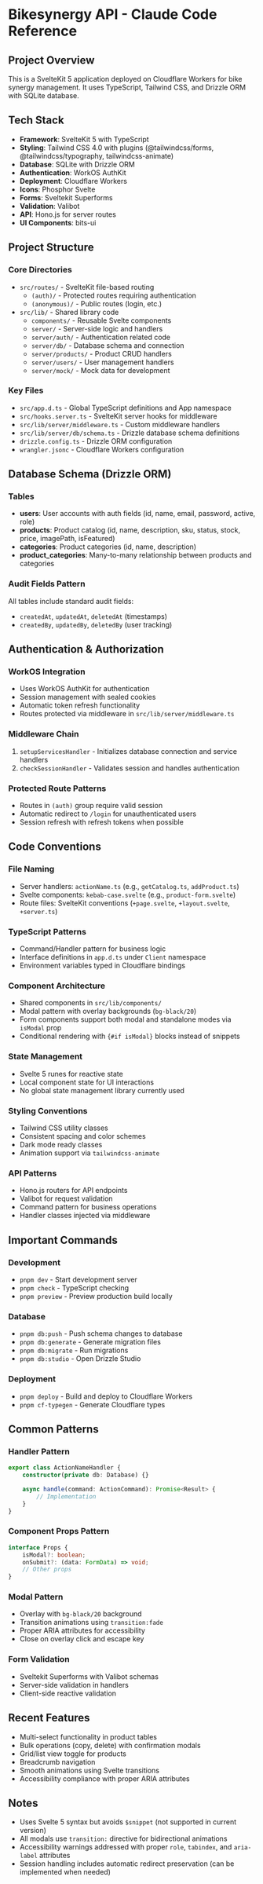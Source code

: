 # Bikesynergy API - Claude Code Reference

## Project Overview
This is a SvelteKit 5 application deployed on Cloudflare Workers for bike synergy management. It uses TypeScript, Tailwind CSS, and Drizzle ORM with SQLite database.

## Tech Stack
- **Framework**: SvelteKit 5 with TypeScript
- **Styling**: Tailwind CSS 4.0 with plugins (@tailwindcss/forms, @tailwindcss/typography, tailwindcss-animate)
- **Database**: SQLite with Drizzle ORM
- **Authentication**: WorkOS AuthKit
- **Deployment**: Cloudflare Workers
- **Icons**: Phosphor Svelte
- **Forms**: Sveltekit Superforms
- **Validation**: Valibot
- **API**: Hono.js for server routes
- **UI Components**: bits-ui

## Project Structure

### Core Directories
- `src/routes/` - SvelteKit file-based routing
  - `(auth)/` - Protected routes requiring authentication
  - `(anonymous)/` - Public routes (login, etc.)
- `src/lib/` - Shared library code
  - `components/` - Reusable Svelte components
  - `server/` - Server-side logic and handlers
  - `server/auth/` - Authentication related code
  - `server/db/` - Database schema and connection
  - `server/products/` - Product CRUD handlers
  - `server/users/` - User management handlers
  - `server/mock/` - Mock data for development

### Key Files
- `src/app.d.ts` - Global TypeScript definitions and App namespace
- `src/hooks.server.ts` - SvelteKit server hooks for middleware
- `src/lib/server/middleware.ts` - Custom middleware handlers
- `src/lib/server/db/schema.ts` - Drizzle database schema definitions
- `drizzle.config.ts` - Drizzle ORM configuration
- `wrangler.jsonc` - Cloudflare Workers configuration

## Database Schema (Drizzle ORM)

### Tables
- **users**: User accounts with auth fields (id, name, email, password, active, role)
- **products**: Product catalog (id, name, description, sku, status, stock, price, imagePath, isFeatured)
- **categories**: Product categories (id, name, description)
- **product_categories**: Many-to-many relationship between products and categories

### Audit Fields Pattern
All tables include standard audit fields:
- `createdAt`, `updatedAt`, `deletedAt` (timestamps)
- `createdBy`, `updatedBy`, `deletedBy` (user tracking)

## Authentication & Authorization

### WorkOS Integration
- Uses WorkOS AuthKit for authentication
- Session management with sealed cookies
- Automatic token refresh functionality
- Routes protected via middleware in `src/lib/server/middleware.ts`

### Middleware Chain
1. `setupServicesHandler` - Initializes database connection and service handlers
2. `checkSessionHandler` - Validates session and handles authentication

### Protected Route Patterns
- Routes in `(auth)` group require valid session
- Automatic redirect to `/login` for unauthenticated users
- Session refresh with refresh tokens when possible

## Code Conventions

### File Naming
- Server handlers: `actionName.ts` (e.g., `getCatalog.ts`, `addProduct.ts`)
- Svelte components: `kebab-case.svelte` (e.g., `product-form.svelte`)
- Route files: SvelteKit conventions (`+page.svelte`, `+layout.svelte`, `+server.ts`)

### TypeScript Patterns
- Command/Handler pattern for business logic
- Interface definitions in `app.d.ts` under `Client` namespace
- Environment variables typed in Cloudflare bindings

### Component Architecture
- Shared components in `src/lib/components/`
- Modal pattern with overlay backgrounds (`bg-black/20`)
- Form components support both modal and standalone modes via `isModal` prop
- Conditional rendering with `{#if isModal}` blocks instead of snippets

### State Management
- Svelte 5 runes for reactive state
- Local component state for UI interactions
- No global state management library currently used

### Styling Conventions
- Tailwind CSS utility classes
- Consistent spacing and color schemes
- Dark mode ready classes
- Animation support via `tailwindcss-animate`

### API Patterns
- Hono.js routers for API endpoints
- Valibot for request validation
- Command pattern for business operations
- Handler classes injected via middleware

## Important Commands

### Development
- `pnpm dev` - Start development server
- `pnpm check` - TypeScript checking
- `pnpm preview` - Preview production build locally

### Database
- `pnpm db:push` - Push schema changes to database
- `pnpm db:generate` - Generate migration files
- `pnpm db:migrate` - Run migrations
- `pnpm db:studio` - Open Drizzle Studio

### Deployment
- `pnpm deploy` - Build and deploy to Cloudflare Workers
- `pnpm cf-typegen` - Generate Cloudflare types

## Common Patterns

### Handler Pattern
```typescript
export class ActionNameHandler {
    constructor(private db: Database) {}

    async handle(command: ActionCommand): Promise<Result> {
        // Implementation
    }
}
```

### Component Props Pattern
```typescript
interface Props {
    isModal?: boolean;
    onSubmit?: (data: FormData) => void;
    // Other props
}
```

### Modal Pattern
- Overlay with `bg-black/20` background
- Transition animations using `transition:fade`
- Proper ARIA attributes for accessibility
- Close on overlay click and escape key

### Form Validation
- Sveltekit Superforms with Valibot schemas
- Server-side validation in handlers
- Client-side reactive validation

## Recent Features
- Multi-select functionality in product tables
- Bulk operations (copy, delete) with confirmation modals
- Grid/list view toggle for products
- Breadcrumb navigation
- Smooth animations using Svelte transitions
- Accessibility compliance with proper ARIA attributes

## Notes
- Uses Svelte 5 syntax but avoids `$snippet` (not supported in current version)
- All modals use `transition:` directive for bidirectional animations
- Accessibility warnings addressed with proper `role`, `tabindex`, and `aria-label` attributes
- Session handling includes automatic redirect preservation (can be implemented when needed)